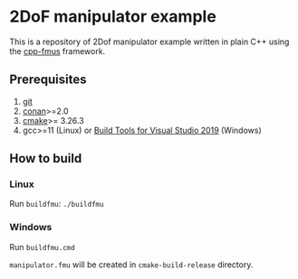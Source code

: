 2DoF manipulator example
========

This is a repository of 2Dof manipulator example written in plain C++ using the
[cpp-fmus] framework.

Prerequisites
--------------

1. [git]
2. [conan]>=2.0
3. [cmake]>= 3.26.3
4. gcc>=11 (Linux) or [Build Tools for Visual Studio 2019] (Windows)


How to build
------------

### Linux
Run `buildfmu`: `./buildfmu`

### Windows
Run `buildfmu.cmd`


`manipulator.fmu` will be created in `cmake-build-release` directory.

[cpp-fmus]: https://github.com/open-simulation-platform/cpp-fmus
[git]: https://git-scm.com/
[conan]: https://conan.io/
[cmake]: https://cmake.org
[Build Tools for Visual Studio 2019]: https://visualstudio.microsoft.com/vs/older-downloads/